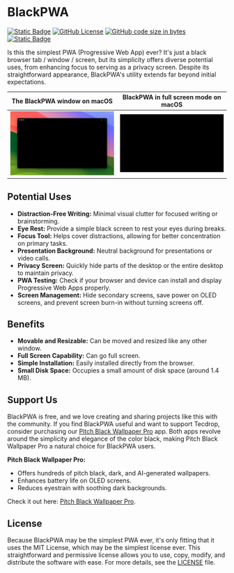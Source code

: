 # BlackPWA

[![Static Badge](https://img.shields.io/badge/-installable-5A0FC8?logo=pwa)](https://blackpwa.tecdrop.com/)
[![GitHub License](https://img.shields.io/github/license/tecdrop/BlackPWA)](LICENSE)
[![GitHub code size in bytes](https://img.shields.io/github/languages/code-size/tecdrop/BlackPWA)](https://github.com/tecdrop/BlackPWA)
[![Static Badge](https://img.shields.io/badge/lighthouse-100-00CC66?style=flat&logo=lighthouse)](https://pagespeed.web.dev/analysis/https-blackpwa-tecdrop-com/oryfk7d8jx?form_factor=desktop)

Is this the simplest PWA (Progressive Web App) ever? It's just a black browser tab / window / screen, but its simplicity offers diverse potential uses, from enhancing focus to serving as a privacy screen. Despite its straightforward appearance, BlackPWA's utility extends far beyond initial expectations.

| The BlackPWA window on macOS | BlackPWA in full screen mode on macOS |
| :---: | :---: |
| ![The BlackPWA window on macOS](repo-assets/blackpwa-macos-window-screenshot.jpg) | ![The BlackPWA window on macOS](repo-assets/blackpwa-macos-fullscreen-screenshot.png) |

## Potential Uses

- **Distraction-Free Writing:** Minimal visual clutter for focused writing or brainstorming.
- **Eye Rest:** Provide a simple black screen to rest your eyes during breaks.
- **Focus Tool:** Helps cover distractions, allowing for better concentration on primary tasks.
- **Presentation Background:** Neutral background for presentations or video calls.
- **Privacy Screen:** Quickly hide parts of the desktop or the entire desktop to maintain privacy.
- **PWA Testing:** Check if your browser and device can install and display Progressive Web Apps properly.
- **Screen Management:** Hide secondary screens, save power on OLED screens, and prevent screen burn-in without turning screens off.

## Benefits

- **Movable and Resizable:** Can be moved and resized like any other window.
- **Full Screen Capability:** Can go full screen.
- **Simple Installation:** Easily installed directly from the browser.
- **Small Disk Space:** Occupies a small amount of disk space (around 1.4 MB).

## Support Us

BlackPWA is free, and we love creating and sharing projects like this with the community. If you find BlackPWA useful and want to support Tecdrop, consider purchasing our [Pitch Black Wallpaper Pro](https://www.tecdrop.com/pitchblackwallpaperpro/) app. Both apps revolve around the simplicity and elegance of the color black, making Pitch Black Wallpaper Pro a natural choice for BlackPWA users.

**Pitch Black Wallpaper Pro:**

- Offers hundreds of pitch black, dark, and AI-generated wallpapers.
- Enhances battery life on OLED screens.
- Reduces eyestrain with soothing dark backgrounds.

Check it out here: [Pitch Black Wallpaper Pro](https://www.tecdrop.com/pitchblackwallpaperpro/).

## License

Because BlackPWA may be the simplest PWA ever, it's only fitting that it uses the MIT License, which may be the simplest license ever. This straightforward and permissive license allows you to use, copy, modify, and distribute the software with ease. For more details, see the [LICENSE](LICENSE) file.
